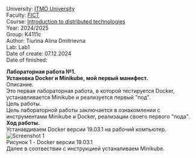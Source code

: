 University: [ITMO University](https://itmo.ru/ru/)  
Faculty: [FICT](https://fict.itmo.ru)   
Course: [Introduction to distributed technologies](https://github.com/itmo-ict-faculty/introduction-to-distributed-technologies)   
Year: 2024/2025  
Group: K4111c  
Author: Tiurina Alina Dmitrievna  
Lab: Lab1  
Date of create: 07.12.2024  
Date of finished:   

**Лабораторная работа №1.  
Установка Docker и Minikube, мой первый манифест.**  
Описание.  
Это первая лабораторная работа, в которой тестируется Docker, устанавливается Minikube и реализуется первый "под".  
Цель работы.   
Цель лабораторной работы заключается в ознакомлении с инструментами Minikube и Docker, реализации своего первого "пода".  
**Ход работы.**  
Устанавдиваем Docker версии 19.03.1 на рабочий компьютер.  
![Screenshot 1](https://github.com/Adalin43/2024_2025-introduction_to_distributed_technologies-k4111c-tiurina_a_d/blob/main/ЛР-1.1.png)  
Рисунок 1 - Docker версии 19.03.1  
Далее в соотвествии с инструкцией устаналиваем Minikube.
